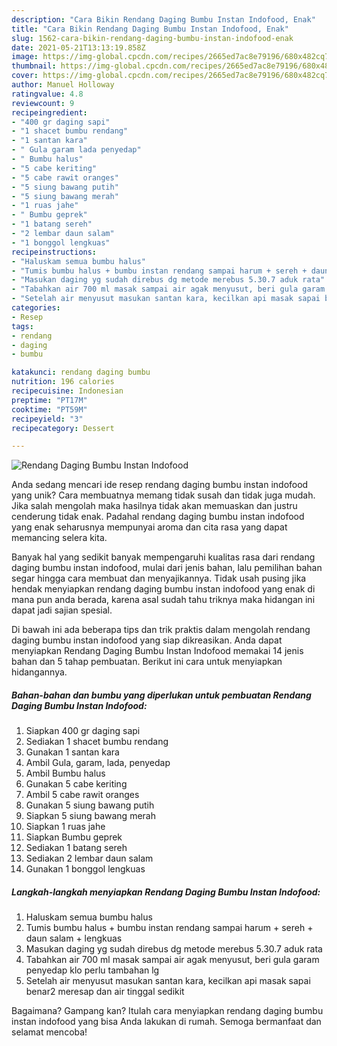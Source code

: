```yaml
---
description: "Cara Bikin Rendang Daging Bumbu Instan Indofood, Enak"
title: "Cara Bikin Rendang Daging Bumbu Instan Indofood, Enak"
slug: 1562-cara-bikin-rendang-daging-bumbu-instan-indofood-enak
date: 2021-05-21T13:13:19.858Z
image: https://img-global.cpcdn.com/recipes/2665ed7ac8e79196/680x482cq70/rendang-daging-bumbu-instan-indofood-foto-resep-utama.jpg
thumbnail: https://img-global.cpcdn.com/recipes/2665ed7ac8e79196/680x482cq70/rendang-daging-bumbu-instan-indofood-foto-resep-utama.jpg
cover: https://img-global.cpcdn.com/recipes/2665ed7ac8e79196/680x482cq70/rendang-daging-bumbu-instan-indofood-foto-resep-utama.jpg
author: Manuel Holloway
ratingvalue: 4.8
reviewcount: 9
recipeingredient:
- "400 gr daging sapi"
- "1 shacet bumbu rendang"
- "1 santan kara"
- " Gula garam lada penyedap"
- " Bumbu halus"
- "5 cabe keriting"
- "5 cabe rawit oranges"
- "5 siung bawang putih"
- "5 siung bawang merah"
- "1 ruas jahe"
- " Bumbu geprek"
- "1 batang sereh"
- "2 lembar daun salam"
- "1 bonggol lengkuas"
recipeinstructions:
- "Haluskam semua bumbu halus"
- "Tumis bumbu halus + bumbu instan rendang sampai harum + sereh + daun salam + lengkuas"
- "Masukan daging yg sudah direbus dg metode merebus 5.30.7 aduk rata"
- "Tabahkan air 700 ml masak sampai air agak menyusut, beri gula garam penyedap klo perlu tambahan lg"
- "Setelah air menyusut masukan santan kara, kecilkan api masak sapai benar2 meresap dan air tinggal sedikit"
categories:
- Resep
tags:
- rendang
- daging
- bumbu

katakunci: rendang daging bumbu 
nutrition: 196 calories
recipecuisine: Indonesian
preptime: "PT17M"
cooktime: "PT59M"
recipeyield: "3"
recipecategory: Dessert

---
```



![Rendang Daging Bumbu Instan Indofood](https://img-global.cpcdn.com/recipes/2665ed7ac8e79196/680x482cq70/rendang-daging-bumbu-instan-indofood-foto-resep-utama.jpg)

Anda sedang mencari ide resep rendang daging bumbu instan indofood yang unik? Cara membuatnya memang tidak susah dan tidak juga mudah. Jika salah mengolah maka hasilnya tidak akan memuaskan dan justru cenderung tidak enak. Padahal rendang daging bumbu instan indofood yang enak seharusnya mempunyai aroma dan cita rasa yang dapat memancing selera kita.



Banyak hal yang sedikit banyak mempengaruhi kualitas rasa dari rendang daging bumbu instan indofood, mulai dari jenis bahan, lalu pemilihan bahan segar hingga cara membuat dan menyajikannya. Tidak usah pusing jika hendak menyiapkan rendang daging bumbu instan indofood yang enak di mana pun anda berada, karena asal sudah tahu triknya maka hidangan ini dapat jadi sajian spesial.


Di bawah ini ada beberapa tips dan trik praktis dalam mengolah rendang daging bumbu instan indofood yang siap dikreasikan. Anda dapat menyiapkan Rendang Daging Bumbu Instan Indofood memakai 14 jenis bahan dan 5 tahap pembuatan. Berikut ini cara untuk menyiapkan hidangannya.

<!--inarticleads1-->

##### Bahan-bahan dan bumbu yang diperlukan untuk pembuatan Rendang Daging Bumbu Instan Indofood:

1. Siapkan 400 gr daging sapi
1. Sediakan 1 shacet bumbu rendang
1. Gunakan 1 santan kara
1. Ambil  Gula, garam, lada, penyedap
1. Ambil  Bumbu halus
1. Gunakan 5 cabe keriting
1. Ambil 5 cabe rawit oranges
1. Gunakan 5 siung bawang putih
1. Siapkan 5 siung bawang merah
1. Siapkan 1 ruas jahe
1. Siapkan  Bumbu geprek
1. Sediakan 1 batang sereh
1. Sediakan 2 lembar daun salam
1. Gunakan 1 bonggol lengkuas




<!--inarticleads2-->

##### Langkah-langkah menyiapkan Rendang Daging Bumbu Instan Indofood:

1. Haluskam semua bumbu halus
1. Tumis bumbu halus + bumbu instan rendang sampai harum + sereh + daun salam + lengkuas
1. Masukan daging yg sudah direbus dg metode merebus 5.30.7 aduk rata
1. Tabahkan air 700 ml masak sampai air agak menyusut, beri gula garam penyedap klo perlu tambahan lg
1. Setelah air menyusut masukan santan kara, kecilkan api masak sapai benar2 meresap dan air tinggal sedikit




Bagaimana? Gampang kan? Itulah cara menyiapkan rendang daging bumbu instan indofood yang bisa Anda lakukan di rumah. Semoga bermanfaat dan selamat mencoba!
